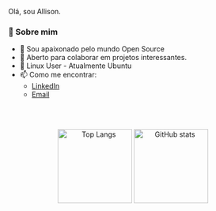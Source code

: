 Olá, sou Allison.


### 🚀 Sobre mim

- 🔭 Sou apaixonado pelo mundo Open Source
- 👯 Aberto para colaborar em projetos interessantes.
- 🐧 Linux User - Atualmente Ubuntu
- 📫 Como me encontrar:
  - [LinkedIn](https://www.linkedin.com/in/allisonvmelro/)
  - [Email](mailto:allisonmelro@gmail.com)


<div align="center">

<br><br>

<img alt="Top Langs" height="150px" src="https://github-readme-stats.vercel.app/api/top-langs/?username=melrovieira&layout=compact&show_icons=true&theme=dracula" />
<img alt="GitHub stats" height="150px" src="https://github-readme-stats.vercel.app/api?username=melrovieira&show_icons=true&theme=dracula" />

</div>

